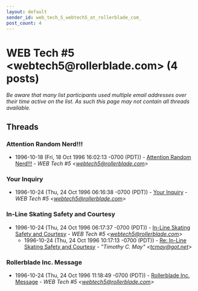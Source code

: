 ```yaml
---
layout: default
sender_id: web_tech_5_webtech5_at_rollerblade_com_
post_count: 4
---
```


# WEB Tech #5 <webtech5<span>@</span>rollerblade.com> (4 posts)

_Be aware that many list participants used multiple email addresses over their time active on the list. As such this page may not contain all threads available._

## Threads

### Attention Random Nerd!!!
+ 1996-10-18 (Fri, 18 Oct 1996 16:02:13 -0700 (PDT)) - [Attention Random Nerd!!!](/archive/1996/10/3aefd9b48f9d686ec5a11742573f0da43c9cc5c77373c10a13608926cd5cf961) - _WEB Tech #5 \<webtech5@rollerblade.com\>_

### Your Inquiry
+ 1996-10-24 (Thu, 24 Oct 1996 06:16:38 -0700 (PDT)) - [Your Inquiry](/archive/1996/10/66df930d3002b3765ec5009827e50b82f83b8a1dc11ec0a910ad6c3013c0122e) - _WEB Tech #5 \<webtech5@rollerblade.com\>_

### In-Line Skating Safety and Courtesy
+ 1996-10-24 (Thu, 24 Oct 1996 06:17:37 -0700 (PDT)) - [In-Line Skating Safety and Courtesy](/archive/1996/10/1ac1c13c749f94c34de3ccee08f9a45a8d67148e0256dbd6ce7f9d7e508320b8) - _WEB Tech #5 \<webtech5@rollerblade.com\>_
  + 1996-10-24 (Thu, 24 Oct 1996 10:17:13 -0700 (PDT)) - [Re: In-Line Skating Safety and Courtesy](/archive/1996/10/8ae5e9a476b1d294091cd8143146d10f7e42f51d0159625e0329da5d31c8c8dc) - _"Timothy C. May" \<tcmay@got.net\>_

### Rollerblade Inc. Message
+ 1996-10-24 (Thu, 24 Oct 1996 11:18:49 -0700 (PDT)) - [Rollerblade Inc. Message](/archive/1996/10/a5efb1f8dc558b824ba996b4a49ff6cc6cc142622e58d4aa27524b88ca3cf8df) - _WEB Tech #5 \<webtech5@rollerblade.com\>_


